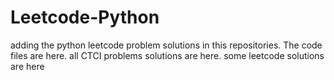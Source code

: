 # Leetcode-Python
adding the python leetcode problem solutions in this repositories. 
The code files are here.
all CTCI problems solutions are here.
some leetcode solutions are here























































































































































































































































































































































































































































































































































































































































































































































































































































